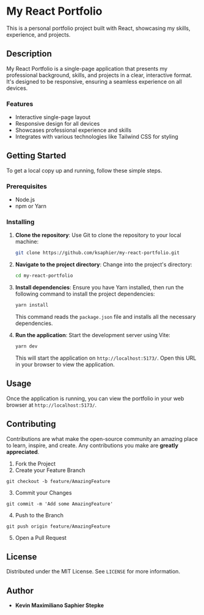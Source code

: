 
# My React Portfolio

This is a personal portfolio project built with React, showcasing my skills, experience, and projects.

## Description

My React Portfolio is a single-page application that presents my professional background, skills, and projects in a clear, interactive format. It's designed to be responsive, ensuring a seamless experience on all devices.

### Features

- Interactive single-page layout
- Responsive design for all devices
- Showcases professional experience and skills
- Integrates with various technologies like Tailwind CSS for styling

## Getting Started

To get a local copy up and running, follow these simple steps.

### Prerequisites

- Node.js
- npm or Yarn

### Installing

1. **Clone the repository**:
   Use Git to clone the repository to your local machine:

   ```bash
   git clone https://github.com/ksaphier/my-react-portfolio.git
   ```

2. **Navigate to the project directory**:
   Change into the project's directory:

   ```bash
   cd my-react-portfolio
   ```

3. **Install dependencies**:
   Ensure you have Yarn installed, then run the following command to install the project dependencies:

   ```bash
   yarn install
   ```

   This command reads the `package.json` file and installs all the necessary dependencies.

4. **Run the application**:
   Start the development server using Vite:

   ```bash
   yarn dev
   ```

   This will start the application on `http://localhost:5173/`. Open this URL in your browser to view the application.

## Usage

Once the application is running, you can view the portfolio in your web browser at `http://localhost:5173/`.

## Contributing

Contributions are what make the open-source community an amazing place to learn, inspire, and create. Any contributions you make are **greatly appreciated**.

1. Fork the Project
2. Create your Feature Branch

```
git checkout -b feature/AmazingFeature
```

3. Commit your Changes

```
git commit -m 'Add some AmazingFeature'
```

4. Push to the Branch

```
git push origin feature/AmazingFeature
```

5. Open a Pull Request

## License

Distributed under the MIT License. See `LICENSE` for more information.

## Author

- **Kevin Maximiliano Saphier Stepke**
